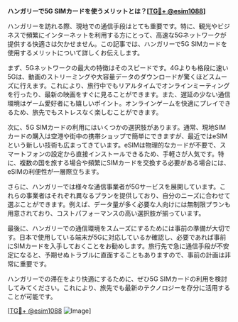 **ハンガリーで5G SIMカードを使うメリットとは？[[TG💪+ @esim1088](https://t.me/s/esim1088)]**

ハンガリーを訪れる際、現地での通信手段はとても重要です。特に、観光やビジネスで頻繁にインターネットを利用する方にとって、高速な5Gネットワークが提供する快適さは欠かせません。この記事では、ハンガリーで5G SIMカードを使用するメリットについて詳しくお伝えします。

まず、5Gネットワークの最大の特徴はそのスピードです。4Gよりも格段に速い5Gは、動画のストリーミングや大容量データのダウンロードが驚くほどスムーズに行えます。これにより、旅行中でもリアルタイムでオンラインミーティングを行ったり、最新の映画をすぐに見ることができます。また、遅延の少ない通信環境はゲーム愛好者にも嬉しいポイント。オンラインゲームを快適にプレイできるため、旅先でもストレスなく楽しむことができます。

次に、5G SIMカードの利用にはいくつかの選択肢があります。通常、現地SIMカードの購入は空港や街中の携帯ショップで簡単にできますが、最近ではeSIMという新しい技術も広まってきています。eSIMは物理的なカードが不要で、スマートフォンの設定から直接インストールできるため、手軽さが人気です。特に、複数の国を旅する場合や頻繁にSIMカードを交換する必要がある場合には、eSIMの利便性が一層際立ちます。

さらに、ハンガリーでは様々な通信事業者が5Gサービスを展開しています。これらの事業者はそれぞれ異なるプランを提供しており、自分のニーズに合わせて選ぶことができます。例えば、データ量が多く必要な人向けには無制限プランも用意されており、コストパフォーマンスの高い選択肢が揃っています。

最後に、ハンガリーでの通信環境をスムーズにするためには事前の準備が大切です。日本で使用している端末が5Gに対応しているか確認し、必要であれば事前にSIMカードを入手しておくことをお勧めします。旅行先で急に通信手段が不安定になると、予期せぬトラブルに直面することもありますので、事前の計画は非常に重要です。

ハンガリーでの滞在をより快適にするために、ぜひ5G SIMカードの利用を検討してみてください。これにより、旅先でも最新のテクノロジーを存分に活用することが可能です。

[[TG💪+ @esim1088](https://t.me/s/esim1088) ![Image](https://i.postimg.cc/Y0z9fWf4/image.png)]